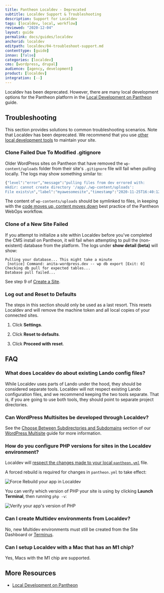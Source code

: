 ```yaml
---
title: Pantheon Localdev - Deprecated
subtitle: Localdev Support & Troubleshooting
description: Support for Localdev
tags: [localdev, local, workflow]
reviewed: "2020-12-04"
layout: guide
permalink: docs/guides/localdev
anchorid: localdev
editpath: localdev/04-troubleshoot-support.md
contenttype: [guide]
innav: [false]
categories: [localdev]
cms: [wordpress, drupal]
audience: [agency, development]
product: [localdev]
integration: [--]
---
```


Localdev has been deprecated. However, there are many local development options for the Pantheon platform in the [Local Development on Pantheon](/guides/local-development) guide.

## Troubleshooting

This section provides solutions to common troubleshooting scenarios. Note that Localdev has been deprecated. We recommend that you use [other local development tools](/guides/local-development) to maintain your site.

### Clone Failed Due To Modified .gitignore

Older WordPress sites on Pantheon that have removed the `wp-content/uploads` folder from their site's `.gitignore` file will fail when pulling locally. The logs may show something similar to:

```bash
{"level":"error","message":"pulling files from dev errored with:
mkdir: cannot create directory '/app/./wp-content/uploads':
File exists\n","label":"myawesomesite","timestamp":"2020-11-25T16:40:12.057Z"}
```

The content of `wp-contents/uploads` should be symlinked to files, in keeping with the [code moves up, content moves down](/pantheon-workflow#code-moves-up-content-moves-down) best practice of the Pantheon WebOps workflow.

### Clone of a New Site Failed

If you attempt to initialize a site within Localdev before you've completed the CMS install on Pantheon, it will fail when attempting to pull the (non-existent) database from the platform. The logs under **show detail (beta)** will show:

```docker
Pulling your database... This might take a minute
 [notice] Command: anita-wordpress.dev -- wp db export [Exit: 0]
Checking db pull for expected tables...
Database pull failed...
```

See step 9 of [Create a Site](/guides/legacy-dashboard/create-sites#create-a-site).

### Log out and Reset to Defaults

The steps in this section should only be used as a last resort. This resets Localdev and will remove the machine token and all local copies of your connected sites.

1. Click **Settings**.

1. Click **Reset to defaults**.

1. Click **Proceed with reset**.

## FAQ

### What does Localdev do about existing Lando config files?

While Localdev uses parts of Lando under the hood, they should be considered separate tools. Localdev will not respect existing Lando configuration files, and we recommend keeping the two tools separate. That is, if you are going to use both tools, they should point to separate project directories.

### Can WordPress Multisites be developed through Localdev?

See the [Choose Between Subdirectories and Subdomains](/guides/multisite/considerations/#choose-between-subdirectories-and-subdomains) section of our [WordPress Multisite](/guides/multisite) guide for more information.

### How do you configure PHP versions for sites in the Localdev environment?

Localdev will [respect the changes made to your local `pantheon.yml`](/guides/php/php-versions#configure-php-version) file.

A forced rebuild is required for changes in `pantheon.yml` to take effect:

![Force Rebuild your app in Localdev](../../../images/localdev/localdev-rebuild.png)

You can verify which version of PHP your site is using by clicking **Launch Terminal**, then running `php -v`:

![Verify your app's version of PHP](../../../images/localdev/localdev-php-version.png)

### Can I create Multidev environments from Localdev?

No, new Multidev environments must still be created from the Site Dashboard or [Terminus](/terminus/commands/multidev-create).

### Can I setup Localdev with a Mac that has an M1 chip?

Yes, Macs with the M1 chip are supported.

## More Resources

- [Local Development on Pantheon](/guides/local-development)